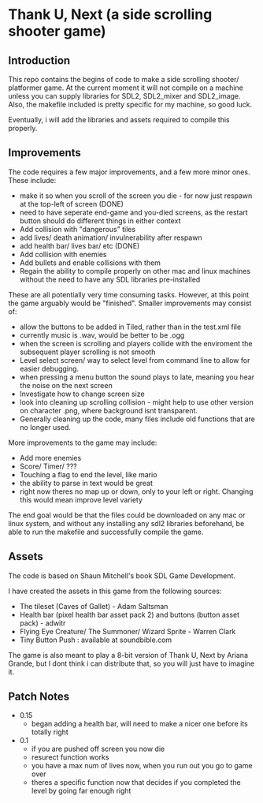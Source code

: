 # Thank U, Next (a side scrolling shooter game)

## Introduction
This repo contains the begins of code to make a side scrolling shooter/ platformer game. At the current moment it will not compile on a machine unless you can supply libraries for SDL2, SDL2_mixer and SDL2_image. Also, the makefile included is pretty specific for my machine, so good luck.

Eventually, i will add the libraries and assets required to compile this properly.

## Improvements 
The code requires a few major improvements, and a few more minor ones. These include:
* make it so when you scroll of the screen you die - for now just respawn at the top-left of screen (DONE)
* need to have seperate end-game and you-died screens, as the restart button should do different things in either context
* Add collision with "dangerous" tiles
* add lives/ death animation/ invulnerability after respawn
* add health bar/ lives bar/ etc (DONE)
* Add collision with enemies
* Add bullets and enable collisions with them
* Regain the ability to compile properly on other mac and linux machines without the need to have any SDL libraries pre-installed

These are all potentially very time consuming tasks. However, at this point the game arguably would be "finished". Smaller improvements may consist of:
* allow the buttons to be added in Tiled, rather than in the test.xml file
* currently music is .wav, would be better to be .ogg
* when the screen is scrolling and players collide with the enviroment the subsequent player scrolling is not smooth
* Level select screen/ way to select level from command line to allow for easier debugging.
* when pressing a menu button the sound plays to late, meaning you hear the noise on the next screen
* Investigate how to change screen size
* look into cleaning up scrolling collision - might help to use other version on character .png, where background isnt transparent.
* Generally cleaning up the code, many files include old functions that are no longer used.

More improvements to the game may include:
* Add more enemies
* Score/ Timer/ ???
* Touching a flag to end the level, like mario
* the ability to parse in text would be great
* right now theres no map up or down, only to your left or right. Changing this would mean improve level variety


The end goal would be that the files could be downloaded on any mac or linux system, and without any installing any sdl2 libraries beforehand, be able to run the makefile and successfully compile the game.

## Assets
The code is based on Shaun Mitchell's book SDL Game Development.

I have created the assets in this game from the following sources:
* The tileset (Caves of Gallet) - Adam Saltsman
* Health bar (pixel health bar asset pack 2) and buttons (button asset pack) - adwitr
* Flying Eye Creature/ The Summoner/ Wizard Sprite - Warren Clark
* Tiny Button Push : available at soundbible.com

The game is also meant to play a 8-bit version of Thank U, Next by Ariana Grande, but I dont think i can distribute that, so you will just have to imagine it.

## Patch Notes
* 0.15
    * began adding a health bar, will need to make a nicer one before its totally right
* 0.1
    * if you are pushed off screen you now die
    * resurect function works
    * you have a max num of lives now, when you run out you go to game over
    * theres a specific function now that decides if you completed the level by going far enough right
